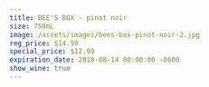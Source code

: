 ```yaml
---
title: BEE'S BOX - pinot noir
size: 750mL
image: /assets/images/bees-box-pinot-noir-2.jpg
reg_price: $14.99
special_price: $12.99
expiration_date: 2018-08-14 00:00:00 -0600
show_wine: true
---
```


